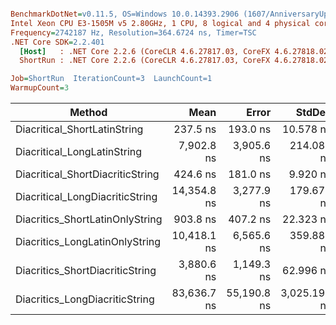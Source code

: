 ``` ini

BenchmarkDotNet=v0.11.5, OS=Windows 10.0.14393.2906 (1607/AnniversaryUpdate/Redstone1)
Intel Xeon CPU E3-1505M v5 2.80GHz, 1 CPU, 8 logical and 4 physical cores
Frequency=2742187 Hz, Resolution=364.6724 ns, Timer=TSC
.NET Core SDK=2.2.401
  [Host]   : .NET Core 2.2.6 (CoreCLR 4.6.27817.03, CoreFX 4.6.27818.02), 64bit RyuJIT
  ShortRun : .NET Core 2.2.6 (CoreCLR 4.6.27817.03, CoreFX 4.6.27818.02), 64bit RyuJIT

Job=ShortRun  IterationCount=3  LaunchCount=1  
WarmupCount=3  

```
|                           Method |        Mean |       Error |       StdDev | Rank |
|--------------------------------- |------------:|------------:|-------------:|-----:|
|     Diacritical_ShortLatinString |    237.5 ns |    193.0 ns |    10.578 ns |    1 |
|      Diacritical_LongLatinString |  7,902.8 ns |  3,905.6 ns |   214.080 ns |    5 |
| Diacritical_ShortDiacriticString |    424.6 ns |    181.0 ns |     9.920 ns |    2 |
|  Diacritical_LongDiacriticString | 14,354.8 ns |  3,277.9 ns |   179.672 ns |    7 |
|  Diacritics_ShortLatinOnlyString |    903.8 ns |    407.2 ns |    22.323 ns |    3 |
|   Diacritics_LongLatinOnlyString | 10,418.1 ns |  6,565.6 ns |   359.882 ns |    6 |
|  Diacritics_ShortDiacriticString |  3,880.6 ns |  1,149.3 ns |    62.996 ns |    4 |
|   Diacritics_LongDiacriticString | 83,636.7 ns | 55,190.8 ns | 3,025.192 ns |    8 |
